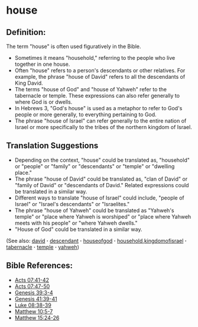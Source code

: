 # house #

## Definition: ##

The term "house" is often used figuratively in the Bible. 

* Sometimes it means "household," referring to the people who live together in one house.
* Often "house" refers to a person's descendants or other relatives. For example, the phrase "house of David" refers to all the descendants of King David.
* The terms "house of God" and "house of Yahweh" refer to the tabernacle or temple. These expressions can also refer generally to where God is or dwells.
* In Hebrews 3, "God's house" is used as a metaphor to refer to God's people or more generally, to everything pertaining to God.
* The phrase "house of Israel" can refer generally to the entire nation of Israel or more specifically to the tribes of the northern kingdom of Israel.

## Translation Suggestions ##

* Depending on the context, "house" could be translated as, "household" or "people" or "family" or "descendants" or "temple" or "dwelling place."
* The phrase "house of David" could be translated as, "clan of David" or "family of David" or "descendants of David." Related expressions could be translated in a similar way.
* Different ways to translate "house of Israel" could include, "people of Israel" or "Israel's descendants" or "Israelites."
* The phrase "house of Yahweh" could be translated as "Yahweh's temple" or "place where Yahweh is worshiped" or "place where Yahweh meets with his people" or "where Yahweh dwells."
* "House of God" could be translated in a similar way.

(See also: [david](../other/david.md) **·** [descendant](../other/descendant.md) **·** [houseofgod](../kt/houseofgod.md) **·** [household](../other/household.md),[kingdomofisrael](../other/kingdomofisrael.md) **·** [tabernacle](../kt/tabernacle.md) **·** [temple](../kt/temple.md) **·** [yahweh](../kt/yahweh.md))

## Bible References: ##

* [Acts 07:41-42](https://door43.org/en/bible/notes/act/07/41)
* [Acts 07:47-50](https://door43.org/en/bible/notes/act/07/47)
* [Genesis 39:3-4](https://door43.org/en/bible/notes/gen/39/03)
* [Genesis 41:39-41](https://door43.org/en/bible/notes/gen/41/39)
* [Luke 08:38-39](https://door43.org/en/bible/notes/luk/08/38)
* [Matthew 10:5-7](https://door43.org/en/bible/notes/mat/10/05)
* [Matthew 15:24-26](https://door43.org/en/bible/notes/mat/15/24)

